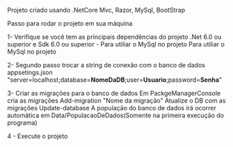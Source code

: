 Projeto criado usando .NetCore Mvc, Razor, MySql, BootStrap

Passo para rodar o projeto em sua máquina 

1- Verifique se você tem as principais dependências do projeto .Net 6.0 ou superior e Sdk 6.0 ou superior
 <PackageReference Include="Pomelo.EntityFrameworkCore.MySql" Version="7.0.0" /> - Para utiliar o MySql no projeto
 <PackageReference Include="MySql.EntityFrameworkCore" Version="7.0.2" />Para utiliar o MySql no projeto

2- Segundo passo trocar a string de conexão com o banco de dados
 appsetings.json  "server=localhost;database=**NomeDaDB**;user=**Usuario**;password=**Senha**"

3- Criar as migrações para o banco de dados
  Em PackgeManagerConsole cria as migrações Add-migration "Nome da migração"
  Atualize o DB com as migrações Update-database
  A população do banco de dados irá ocorrer automática em Data/PopulacaoDeDados(Somente na primeira execução do programa)

 4 -  Execute o projeto
